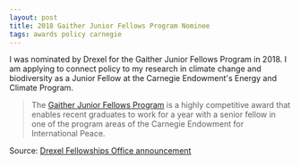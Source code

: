 ```yaml
---
layout: post
title: 2018 Gaither Junior Fellows Program Nominee
tags: awards policy carnegie
---
```


I was nominated by Drexel for the Gaither Junior Fellows Program in 2018. I am applying to connect policy to my research in climate change and biodiversity as a Junior Fellow at the Carnegie Endowment's Energy and Climate Program.

>The [Gaither Junior Fellows Program](http://carnegieendowment.org/about/jr-fellows) is a highly competitive award that enables recent graduates to work for a year with a senior fellow in one of the program areas of the Carnegie Endowment for International Peace.

Source: [Drexel Fellowships Office announcement](http://drexel.edu/fellowships/about/news/2018/February/2018%20Gaither%20Jr%20Fellow%20Nominees/)
